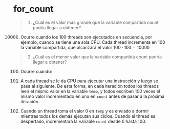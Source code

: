 # for_count

> 1. ¿Cuál es el valor más grande que la variable compartida count podría llegar a obtener?

10000. Ocurre cuando los 100 threads son ejecutados en secuencia, por ejemplo, cuando se tiene una sola CPU. Cada thread incrementa en 100 la variable compartida, que alcanzará el valor $100 \cdot 100 = 10000$

> 2. ¿Cuál es el menor valor que la variable compartida count podría llegar a obtener?

100. Ocurre cuando:

1. A cada thread se le da CPU para ejecutar una instrucción y luego se pasa al siguiente. De esta forma, en cada iteración todos los threads leen el mismo valor en la variable `temp`, y todos escriben 100 veces el mismo valor incrementado en uno en `count` antes de pasar a la próxima iteración.

2. Cuando un thread toma el valor 0 en `temp` y es enviado a dormir mientras todos los demás ejecutan sus ciclos. Cuando el thread es despertado, incrementará la variable `count` desde 0 hasta 100.